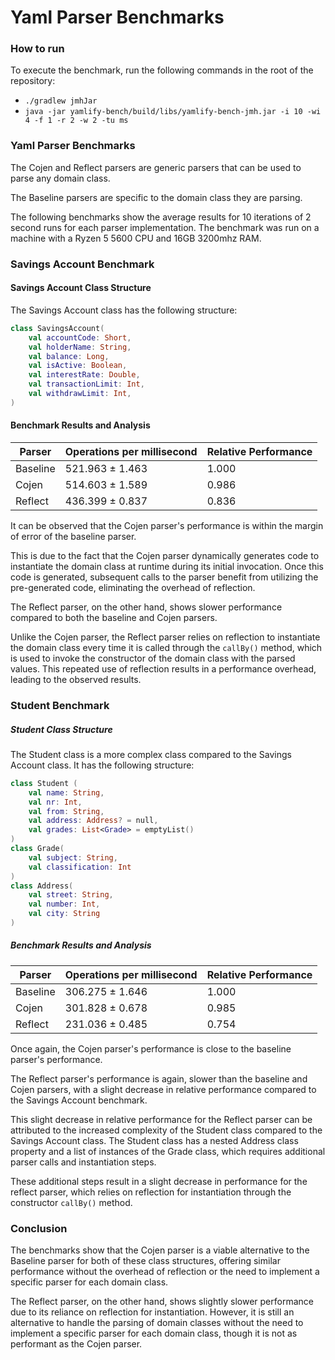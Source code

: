 # Yaml Parser Benchmarks

### How to run 

To execute the benchmark, run the following commands in the root of the repository:
 - `./gradlew jmhJar`
 - `java -jar yamlify-bench/build/libs/yamlify-bench-jmh.jar -i 10 -wi 4 -f 1 -r 2 -w 2 -tu ms`


### Yaml Parser Benchmarks


The Cojen and Reflect parsers are generic parsers that can be used to parse any domain class.

The Baseline parsers are specific to the domain class they are parsing. 

The following benchmarks show the average results for 10 iterations of 2 second runs for each parser implementation. The benchmark was run on a machine with a Ryzen 5 5600 CPU and 16GB 3200mhz RAM.

### Savings Account Benchmark

#### Savings Account Class Structure
 
The Savings Account class has the following structure:

```kotlin
class SavingsAccount(
    val accountCode: Short,
    val holderName: String,
    val balance: Long,
    val isActive: Boolean,
    val interestRate: Double,
    val transactionLimit: Int,
    val withdrawLimit: Int,
)
```

#### Benchmark Results and Analysis

| Parser   | Operations per millisecond | Relative Performance |
|----------|----------------------------|----------------------|
| Baseline | 521.963 ± 1.463            | 1.000                |
| Cojen    | 514.603 ± 1.589            | 0.986                |
| Reflect  | 436.399 ± 0.837            | 0.836                |

It can be observed that the Cojen parser's performance is within the margin of error of the baseline parser.

This is due to the fact that the Cojen parser dynamically generates code to instantiate the domain class at runtime
during its initial invocation. Once this code is generated, subsequent calls to the parser benefit from utilizing
the pre-generated code, eliminating the overhead of reflection. 

The Reflect parser, on the other hand, shows slower performance compared to both the baseline and Cojen parsers.

Unlike the Cojen parser, the Reflect parser relies on reflection to instantiate the domain class every time it is called 
through the `callBy()` method, which is used to invoke the constructor of the domain class with the parsed values.
This repeated use of reflection results in a performance overhead, leading to the observed results.

### Student Benchmark

##### Student Class Structure
The Student class is a more complex class compared to the Savings Account class. It has the following structure:
```kotlin
class Student (
    val name: String,
    val nr: Int,
    val from: String,
    val address: Address? = null,
    val grades: List<Grade> = emptyList()
)
class Grade(
    val subject: String,
    val classification: Int
)
class Address(
    val street: String, 
    val number: Int, 
    val city: String
)
```
##### Benchmark Results and Analysis
| Parser   | Operations per millisecond | Relative Performance |
|----------|----------------------------|----------------------|
| Baseline | 306.275 ± 1.646            | 1.000                |
| Cojen    | 301.828 ± 0.678            | 0.985                |
| Reflect  | 231.036 ± 0.485            | 0.754                |

Once again, the Cojen parser's performance is close to the baseline parser's performance.

The Reflect parser's performance is again, slower than the baseline and Cojen parsers, with a slight decrease in relative performance compared to the Savings Account benchmark. 

This slight decrease in relative performance for the Reflect parser can be attributed to the increased complexity of the Student class compared to the Savings Account class. 
The Student class has a nested Address class property and a list of instances of the Grade class, which requires additional parser calls and instantiation steps.

These additional steps result in a slight decrease in performance for the reflect parser, which relies on reflection for instantiation through the constructor `callBy()` method.

### Conclusion

The benchmarks show that the Cojen parser is a viable alternative to the Baseline parser for both of these class structures, offering similar performance without the overhead of reflection or 
the need to implement a specific parser for each domain class.

The Reflect parser, on the other hand, shows slightly slower performance due to its reliance on reflection for instantiation. However,
it is still an alternative to handle the parsing of domain classes without the need to implement a specific parser for each domain class, 
though it is not as performant as the Cojen parser.

